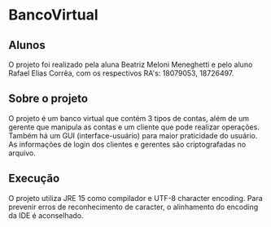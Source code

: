 # BancoVirtual
## Alunos
O projeto foi realizado pela aluna Beatriz Meloni Meneghetti e pelo aluno Rafael Elias Corrêa, com os respectivos RA's: 18079053, 18726497.

## Sobre o projeto
O projeto é um banco virtual que contém 3 tipos de contas, além de um gerente que manipula as contas e um cliente que pode realizar operações. Também há um GUI (interface-usuário) para maior praticidade do usuário. As informações de login dos clientes e gerentes são criptografadas no arquivo. 

## Execução
O projeto utiliza JRE 15 como compilador e UTF-8 character encoding. Para prevenir erros de reconhecimento de caracter, o alinhamento do encoding da IDE é aconselhado.
